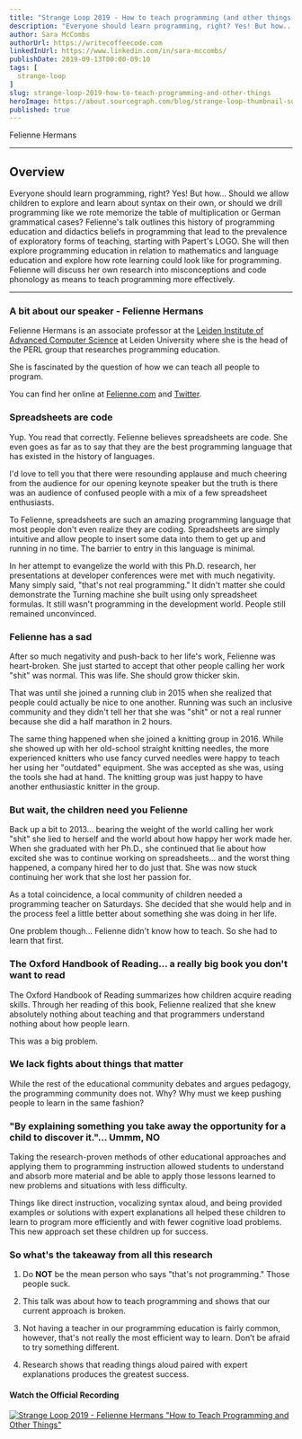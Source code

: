 ```yaml
---
title: "Strange Loop 2019 - How to teach programming (and other things)?"
description: "Everyone should learn programming, right? Yes! But how... Should we allow children to explore and learn about syntax on their own, or should we drill programming like we rote memorize the table of multiplication or German grammatical cases? Felienne's talk outlines this history of programming education and didactics beliefs in programming that lead to the prevalence of exploratory forms of teaching, starting with Papert's LOGO. She will then explore programming education in relation to mathematics and language education and explore how rote learning could look like for programming. Felienne will discuss her own research into misconceptions and code phonology as means to teach programming more effectively."
author: Sara McCombs
authorUrl: https://writecoffeecode.com
linkedInUrl: https://www.linkedin.com/in/sara-mccombs/
publishDate: 2019-09-13T00:00-09:10
tags: [
  strange-loop
]
slug: strange-loop-2019-how-to-teach-programming-and-other-things
heroImage: https://about.sourcegraph.com/blog/strange-loop-thumbnail-square-v2.jpg
published: true
---
```


<div className="container p-0 liveblog-presenters">
  <div className="row m-0">
      <p className=" mr-12 m-0">
        <span className="liveblog-presenters__name">Felienne Hermans</span>
        <a href="https://twitter.com/Felienne" target="_blank" title="Twitter"><i className="fa fa-twitter pr-2"></i></a>
        <a href="https://github.com/Felienne" target="_blank" title="GitHub"><i className="fa fa-github pr-2"></i></a>
        <a href="http://felienne.com" target="_blank" title="Speaker's site"><i className="fa fa-globe pr-2"></i></a>
      </p>
  </div>
</div>

---

## Overview

Everyone should learn programming, right? Yes! But how... Should we allow children to explore and learn about syntax on their own, or should we drill programming like we rote memorize the table of multiplication or German grammatical cases? Felienne's talk outlines this history of programming education and didactics beliefs in programming that lead to the prevalence of exploratory forms of teaching, starting with Papert's LOGO. She will then explore programming education in relation to mathematics and language education and explore how rote learning could look like for programming. Felienne will discuss her own research into misconceptions and code phonology as means to teach programming more effectively.

---

### A bit about our speaker - Felienne Hermans

Felienne Hermans is an associate professor at the [Leiden Institute of Advanced Computer Science](http://liacs.leidenuniv.nl/) at Leiden University where she is the head of the PERL group that researches programming education.

She is fascinated by the question of how we can teach all people to program.

You can find her online at [Felienne.com](http://felienne.com) and [Twitter](http://twitter.com/felienne).

### Spreadsheets are code

Yup. You read that correctly. Felienne believes spreadsheets are code. She even goes as far as to say that they are the best programming language that has existed in the history of languages.

I'd love to tell you that there were resounding applause and much cheering from the audience for our opening keynote speaker but the truth is there was an audience of confused people with a mix of a few spreadsheet enthusiasts.

To Felienne, spreadsheets are such an amazing programming language that most people don't even realize they are coding. Spreadsheets are simply intuitive and allow people to insert some data into them to get up and running in no time. The barrier to entry in this language is minimal.

In her attempt to evangelize the world with this Ph.D. research, her presentations at developer conferences were met with much negativity. Many simply said, "that's not real programming." It didn't matter she could demonstrate the Turning machine she built using only spreadsheet formulas. It still wasn't programming in the development world. People still remained unconvinced.

### Felienne has a sad

After so much negativity and push-back to her life's work, Felienne was heart-broken. She just started to accept that other people calling her work "shit" was normal. This was life. She should grow thicker skin.

That was until she joined a running club in 2015 when she realized that people could actually be nice to one another. Running was such an inclusive community and they didn't tell her that she was "shit" or not a real runner because she did a half marathon in 2 hours.

The same thing happened when she joined a knitting group in 2016. While she showed up with her old-school straight knitting needles, the more experienced knitters who use fancy curved needles were happy to teach her using her "outdated" equipment. She was accepted as she was, using the tools she had at hand. The knitting group was just happy to have another enthusiastic knitter in the group.

### But wait, the children need you Felienne

Back up a bit to 2013... bearing the weight of the world calling her work "shit" she lied to herself and the world about how happy her work made her. When she graduated with her Ph.D., she continued that lie about how excited she was to continue working on spreadsheets... and the worst thing happened, a company hired her to do just that. She was now stuck continuing her work that she lost her passion for.

As a total coincidence, a local community of children needed a programming teacher on Saturdays. She decided that she would help and in the process feel a little better about something she was doing in her life.

One problem though... Felienne didn't know how to teach. So she had to learn that first.

### The Oxford Handbook of Reading... a really big book you don't want to read

The Oxford Handbook of Reading summarizes how children acquire reading skills. Through her reading of this book, Felienne realized that she knew absolutely nothing about teaching and that programmers understand nothing about how people learn.

This was a big problem.

### We lack fights about things that matter

While the rest of the educational community debates and argues pedagogy, the programming community does not. Why? Why must we keep pushing people to learn in the same fashion?

### "By explaining something you take away the opportunity for a child to discover it."... Ummm, NO

Taking the research-proven methods of other educational approaches and applying them to programming instruction allowed students to understand and absorb more material and be able to apply those lessons learned to new problems and situations with less difficulty.

Things like direct instruction, vocalizing syntax aloud, and being provided examples or solutions with expert explanations all helped these children to learn to program more efficiently and with fewer cognitive load problems. This new approach set these children up for success.

### So what's the takeaway from all this research

1. Do **NOT** be the mean person who says "that's not programming." Those people suck.

2. This talk was about how to teach programming and shows that our current approach is broken.

3. Not having a teacher in our programming education is fairly common, however, that's not really the most efficient way to learn. Don’t be afraid to try something different.

4. Research shows that reading things aloud paired with expert explanations produces the greatest success.

#### Watch the Official Recording

[![Strange Loop 2019 - Felienne Hermans "How to Teach Programming and Other Things"](/blog/strange-loop-2019/how-to-teach-programming.png)](https://youtu.be/g1ib43q3uXQ)
